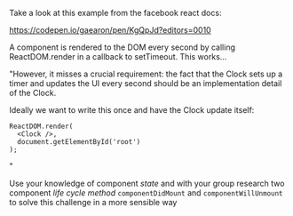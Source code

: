 Take a look at this example from the facebook react docs:

https://codepen.io/gaearon/pen/KgQpJd?editors=0010

A <Clock /> component is rendered to the DOM every second by calling ReactDOM.render in a callback to setTimeout. This works...

"However, it misses a crucial requirement: the fact that the Clock sets up a timer and updates the UI every second should be an implementation detail of the Clock.

Ideally we want to write this once and have the Clock update itself:
```
ReactDOM.render(
  <Clock />,
  document.getElementById('root')
);
```
"

Use your knowledge of component *state* and with your group research two component *life cycle method* `componentDidMount` and `componentWillUnmount` to solve this challenge in a more sensible way
